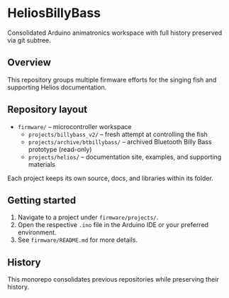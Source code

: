 # HeliosBillyBass

Consolidated Arduino animatronics workspace with full history preserved via git subtree.

## Overview

This repository groups multiple firmware efforts for the singing fish and supporting Helios documentation.

## Repository layout

- `firmware/` – microcontroller workspace
  - `projects/billybass_v2/` – fresh attempt at controlling the fish
  - `projects/archive/btbillybass/` – archived Bluetooth Billy Bass prototype (read-only)
  - `projects/helios/` – documentation site, examples, and supporting materials

Each project keeps its own source, docs, and libraries within its folder.

## Getting started

1. Navigate to a project under `firmware/projects/`.
2. Open the respective `.ino` file in the Arduino IDE or your preferred environment.
3. See `firmware/README.md` for more details.

## History

This monorepo consolidates previous repositories while preserving their history.
